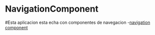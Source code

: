 # NavigationComponent

#Esta aplicacion esta echa con componentes de navegacion 
-[navigation component](https://developer.android.com/guide/navigation/navigation-principles)